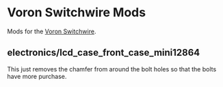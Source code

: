 # Voron Switchwire Mods

Mods for the [Voron Switchwire].

## electronics/lcd_case_front_case_mini12864

This just removes the chamfer from around the bolt holes so that the bolts have more purchase.


[Voron Switchwire]: https://vorondesign.com/voron_switchwire
